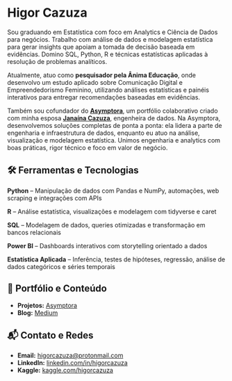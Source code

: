 # Higor Cazuza

Sou graduando em Estatística com foco em Analytics e Ciência de Dados para negócios. Trabalho com análise de dados e modelagem estatística para gerar insights que apoiam a tomada de decisão baseada em evidências. Domino SQL, Python, R e técnicas estatísticas aplicadas à resolução de problemas analíticos.

Atualmente, atuo como **pesquisador pela Ânima Educação**, onde desenvolvo um estudo aplicado sobre Comunicação Digital e Empreendedorismo Feminino, utilizando análises estatísticas e painéis interativos para entregar recomendações baseadas em evidências.

Também sou cofundador do **[Asymptora](https://github.com/asymptora)**, um portfólio colaborativo criado com minha esposa **[Janaína Cazuza](https://github.com/janainacazuza)**, engenheira de dados. Na Asymptora, desenvolvemos soluções completas de ponta a ponta: ela lidera a parte de engenharia e infraestrutura de dados, enquanto eu atuo na análise, visualização e modelagem estatística. Unimos engenharia e analytics com boas práticas, rigor técnico e foco em valor de negócio.

## 🛠️ Ferramentas e Tecnologias

**Python** – Manipulação de dados com Pandas e NumPy, automações, web scraping e integrações com APIs 

**R** – Análise estatística, visualizações e modelagem com tidyverse e caret

**SQL** – Modelagem de dados, queries otimizadas e transformação em bancos relacionais  

**Power BI** – Dashboards interativos com storytelling orientado a dados

**Estatística Aplicada** – Inferência, testes de hipóteses, regressão, análise de dados categóricos e séries temporais  


## 📂 Portfólio e Conteúdo

- **Projetos:** [Asymptora](https://github.com/Asymptora)  
- **Blog:** [Medium](https://medium.com/@Asymptora)

## 📬 Contato e Redes

- **Email:** [higorcazuza@protonmail.com](mailto:higorcazuza@protonmail.com)  
- **LinkedIn:** [linkedin.com/in/higorcazuza](https://www.linkedin.com/in/higorcazuza)  
- **Kaggle:** [kaggle.com/higorcazuza](https://www.kaggle.com/higorcazuza)
